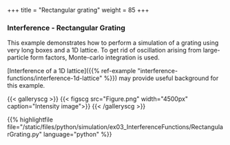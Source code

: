 +++
title = "Rectangular grating"
weight = 85
+++

### Interference - Rectangular Grating

This example demonstrates how to perform a simulation of a grating using very long boxes and a 1D lattice. To get rid of oscillation arising from large-particle form factors, Monte-carlo integration is used.

[Interference of a 1D lattice]({{% ref-example "interference-functions/interference-1d-lattice" %}}) may provide useful background for this example.

{{< galleryscg >}}
{{< figscg src="Figure.png" width="4500px" caption="Intensity image">}}
{{< /galleryscg >}}

{{% highlightfile file="/static/files/python/simulation/ex03_InterferenceFunctions/RectangularGrating.py" language="python" %}}
